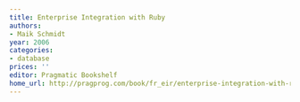 ```yaml
---
title: Enterprise Integration with Ruby
authors:
- Maik Schmidt
year: 2006
categories:
- database
prices: ''
editor: Pragmatic Bookshelf
home_url: http://pragprog.com/book/fr_eir/enterprise-integration-with-ruby
---
```

